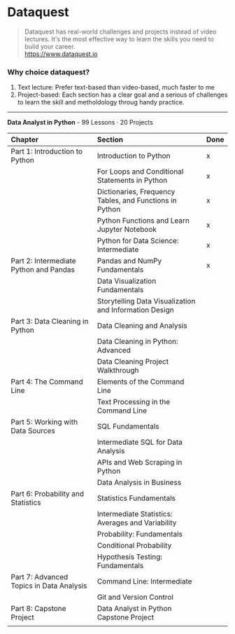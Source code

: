 

# Dataquest
> Dataquest has real-world challenges and projects instead of video lectures. It's the most effective way to learn the skills you need to build your career.  
> https://www.dataquest.io

### Why choice dataquest?
1. Text lecture: Prefer text-based than video-based, much faster to me
2. Project-based: Each section has a clear goal and a serious of challenges to learn the skill and metholdology throug handy practice.



---

**Data Analyst in Python** - 99 Lessons · 20 Projects

| Chapter                                  | Section                                                 | Done |
| :--------------------------------------- | :------------------------------------------------------ | :---- |
| Part 1: Introduction to Python           | Introduction to Python                                  | x     |
|                                          | For Loops and Conditional Statements in Python          | x     |
|                                          | Dictionaries, Frequency Tables, and Functions in Python | x     |
|                                          | Python Functions and Learn Jupyter Notebook             | x     |
|                                          | Python for Data Science: Intermediate                   | x     |
| Part 2: Intermediate Python and Pandas   | Pandas and NumPy Fundamentals                           | x     |
|                                          | Data Visualization Fundamentals                         |       |
|                                          | Storytelling Data Visualization and Information Design  |       |
| Part 3: Data Cleaning in Python          | Data Cleaning and Analysis                              |       |
|                                          | Data Cleaning in Python: Advanced                       |       |
|                                          | Data Cleaning Project Walkthrough                       |       |
| Part 4: The Command Line                 | Elements of the Command Line                            |       |
|                                          | Text Processing in the Command Line                     |       |
| Part 5: Working with Data Sources        | SQL Fundamentals                                        |       |
|                                          | Intermediate SQL for Data Analysis                      |       |
|                                          | APIs and Web Scraping in Python                         |       |
|                                          | Data Analysis in Business                               |       |
| Part 6: Probability and Statistics       | Statistics Fundamentals                                 |       |
|                                          | Intermediate Statistics: Averages and Variability       |       |
|                                          | Probability: Fundamentals                               |       |
|                                          | Conditional Probability                                 |       |
|                                          | Hypothesis Testing: Fundamentals                        |       |
| Part 7: Advanced Topics in Data Analysis | Command Line: Intermediate                              |       |
|                                          | Git and Version Control                                 |       |
| Part 8: Capstone Project                 | Data Analyst in Python Capstone Project                 |       |
|                                          |                                                         |       |